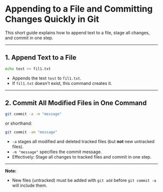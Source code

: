 # Appending to a File and Committing Changes Quickly in Git

This short guide explains how to append text to a file, stage all changes, and commit in one step.

---

## 1. Append Text to a File

```bash
echo test >> fil1.txt
```

- Appends the text `test` to `fil1.txt`.
- If `fil1.txt` doesn't exist, this command creates it.

---

## 2. Commit All Modified Files in One Command

```bash
git commit -a -m "message"
```

or shorthand:

```bash
git commit -am "message"
```

- `-a` stages all modified and deleted tracked files (but **not** new untracked files).
- `-m "message"` specifies the commit message.
- Effectively: Stage all changes to tracked files and commit in one step.

---

**Note:**

- New files (untracked) must be added with `git add` before `git commit -a` will include them.